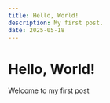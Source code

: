 ```yaml
---
title: Hello, World!
description: My first post.
date: 2025-05-18
---
```


# Hello, World!

Welcome to my first post
